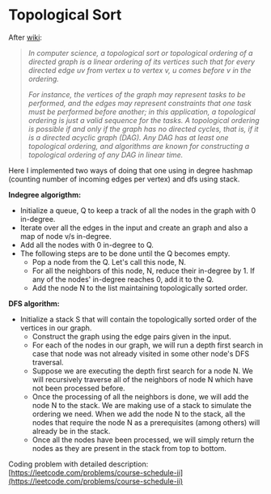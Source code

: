 # Topological Sort

After [wiki](https://en.wikipedia.org/wiki/Topological_sorting):
>*In computer science, a topological sort or topological ordering of a directed graph is a
>linear ordering of its vertices such that for every directed edge uv from vertex u to vertex v,
>u comes before v in the ordering.*
>
>*For instance, the vertices of the graph may represent tasks to be performed, and the edges may
>represent constraints that one task must be performed before another; in this application,
>a topological ordering is just a valid sequence for the tasks.
>A topological ordering is possible if and only if the graph has no directed cycles, that is,
>if it is a directed acyclic graph (DAG). Any DAG has at least one topological ordering, and algorithms
>are known for constructing a topological ordering of any DAG in linear time.*

Here I implemented two ways of doing that one using in degree hashmap (counting number of incoming edges per vertex)
and dfs using stack.

**Indegree algorigthm:**
- Initialize a queue, Q to keep a track of all the nodes in the graph with 0 in-degree.
 - Iterate over all the edges in the input and create an graph and also a map of node v/s in-degree.
 - Add all the nodes with 0 in-degree to Q.
 - The following steps are to be done until the Q becomes empty.
   - Pop a node from the Q. Let's call this node, N.
   - For all the neighbors of this node, N, reduce their in-degree by 1. If any of the nodes' in-degree reaches 0, add it to the Q.
   - Add the node N to the list maintaining topologically sorted order.

**DFS algorithm:**
- Initialize a stack S that will contain the topologically sorted order of the vertices in our graph.
  - Construct the graph using the edge pairs given in the input.
  - For each of the nodes in our graph, we will run a depth first search in case that node was not already visited in some other node's DFS traversal.
  - Suppose we are executing the depth first search for a node N. We will recursively traverse all of the neighbors of node N which have not been processed before.
  - Once the processing of all the neighbors is done, we will add the node N to the stack. We are making use of a stack to simulate the ordering we need. When we add the node N to the stack, all the nodes that require the node N as a prerequisites (among others) will already be in the stack.
  - Once all the nodes have been processed, we will simply return the nodes as they are present in the stack from top to bottom.

Coding problem with detailed description: [https://leetcode.com/problems/course-schedule-ii](https://leetcode.com/problems/course-schedule-ii)